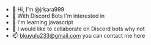 - 👋 Hi, I’m @jrkara999
- 👀 With Discord Bots I'm interested in
- 🌱 I'm learning javascript
- 💞️ I would like to collaborate on Discord bots why not 
- 📫 bkuyulu233@gmail.com you can contact me here

<!---
jrkara999/jrkara999 is a ✨ special ✨ repository because its `README.md` (this file) appears on your GitHub profile.
You can click the Preview link to take a look at your changes.
--->
